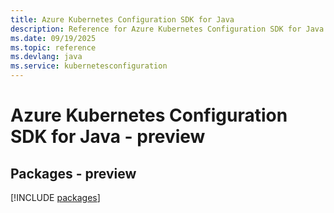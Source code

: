 ```yaml
---
title: Azure Kubernetes Configuration SDK for Java
description: Reference for Azure Kubernetes Configuration SDK for Java
ms.date: 09/19/2025
ms.topic: reference
ms.devlang: java
ms.service: kubernetesconfiguration
---
```

# Azure Kubernetes Configuration SDK for Java - preview
## Packages - preview
[!INCLUDE [packages](kubernetes-configuration-index.md)]